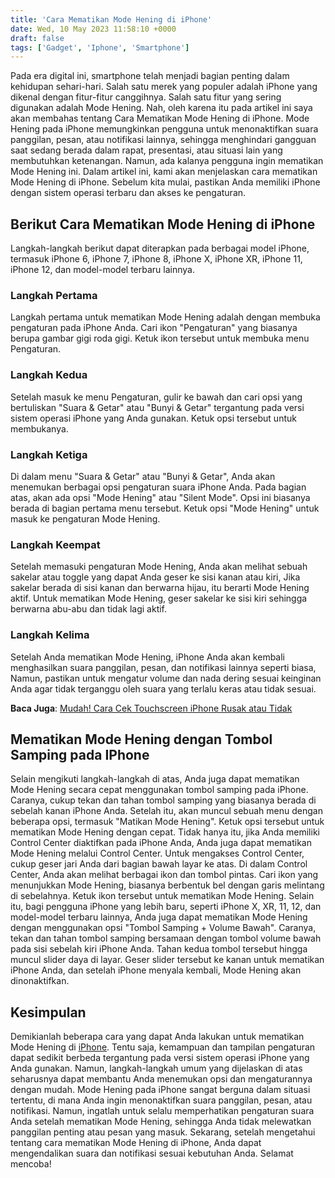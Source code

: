```yaml
---
title: 'Cara Mematikan Mode Hening di iPhone'
date: Wed, 10 May 2023 11:58:10 +0000
draft: false
tags: ['Gadget', 'Iphone', 'Smartphone']
---
```


Pada era digital ini, smartphone telah menjadi bagian penting dalam kehidupan sehari-hari. Salah satu merek yang populer adalah iPhone yang dikenal dengan fitur-fitur canggihnya. Salah satu fitur yang sering digunakan adalah Mode Hening. Nah, oleh karena itu pada artikel ini saya akan membahas tentang Cara Mematikan Mode Hening di iPhone. Mode Hening pada iPhone memungkinkan pengguna untuk menonaktifkan suara panggilan, pesan, atau notifikasi lainnya, sehingga menghindari gangguan saat sedang berada dalam rapat, presentasi, atau situasi lain yang membutuhkan ketenangan. Namun, ada kalanya pengguna ingin mematikan Mode Hening ini. Dalam artikel ini, kami akan menjelaskan cara mematikan Mode Hening di iPhone. Sebelum kita mulai, pastikan Anda memiliki iPhone dengan sistem operasi terbaru dan akses ke pengaturan.

Berikut Cara Mematikan Mode Hening di iPhone
--------------------------------------------

Langkah-langkah berikut dapat diterapkan pada berbagai model iPhone, termasuk iPhone 6, iPhone 7, iPhone 8, iPhone X, iPhone XR, iPhone 11, iPhone 12, dan model-model terbaru lainnya.

### Langkah Pertama

Langkah pertama untuk mematikan Mode Hening adalah dengan membuka pengaturan pada iPhone Anda. Cari ikon "Pengaturan" yang biasanya berupa gambar gigi roda gigi. Ketuk ikon tersebut untuk membuka menu Pengaturan.

### Langkah Kedua

Setelah masuk ke menu Pengaturan, gulir ke bawah dan cari opsi yang bertuliskan "Suara & Getar" atau "Bunyi & Getar" tergantung pada versi sistem operasi iPhone yang Anda gunakan. Ketuk opsi tersebut untuk membukanya.

### Langkah Ketiga

Di dalam menu "Suara & Getar" atau "Bunyi & Getar", Anda akan menemukan berbagai opsi pengaturan suara iPhone Anda. Pada bagian atas, akan ada opsi "Mode Hening" atau "Silent Mode". Opsi ini biasanya berada di bagian pertama menu tersebut. Ketuk opsi "Mode Hening" untuk masuk ke pengaturan Mode Hening.

### Langkah Keempat

Setelah memasuki pengaturan Mode Hening, Anda akan melihat sebuah sakelar atau toggle yang dapat Anda geser ke sisi kanan atau kiri, Jika sakelar berada di sisi kanan dan berwarna hijau, itu berarti Mode Hening aktif. Untuk mematikan Mode Hening, geser sakelar ke sisi kiri sehingga berwarna abu-abu dan tidak lagi aktif.

### Langkah Kelima

Setelah Anda mematikan Mode Hening, iPhone Anda akan kembali menghasilkan suara panggilan, pesan, dan notifikasi lainnya seperti biasa, Namun, pastikan untuk mengatur volume dan nada dering sesuai keinginan Anda agar tidak terganggu oleh suara yang terlalu keras atau tidak sesuai.

**Baca Juga**: [Mudah! Cara Cek Touchscreen iPhone Rusak atau Tidak](https://blog.ajiekusumadhany.com/cek-touchscreen-iphone-rusak-atau-tidak/)

Mematikan Mode Hening dengan Tombol Samping pada IPhone
-------------------------------------------------------

Selain mengikuti langkah-langkah di atas, Anda juga dapat mematikan Mode Hening secara cepat menggunakan tombol samping pada iPhone. Caranya, cukup tekan dan tahan tombol samping yang biasanya berada di sebelah kanan iPhone Anda. Setelah itu, akan muncul sebuah menu dengan beberapa opsi, termasuk "Matikan Mode Hening". Ketuk opsi tersebut untuk mematikan Mode Hening dengan cepat. Tidak hanya itu, jika Anda memiliki Control Center diaktifkan pada iPhone Anda, Anda juga dapat mematikan Mode Hening melalui Control Center. Untuk mengakses Control Center, cukup geser jari Anda dari bagian bawah layar ke atas. Di dalam Control Center, Anda akan melihat berbagai ikon dan tombol pintas. Cari ikon yang menunjukkan Mode Hening, biasanya berbentuk bel dengan garis melintang di sebelahnya. Ketuk ikon tersebut untuk mematikan Mode Hening. Selain itu, bagi pengguna iPhone yang lebih baru, seperti iPhone X, XR, 11, 12, dan model-model terbaru lainnya, Anda juga dapat mematikan Mode Hening dengan menggunakan opsi "Tombol Samping + Volume Bawah". Caranya, tekan dan tahan tombol samping bersamaan dengan tombol volume bawah pada sisi sebelah kiri iPhone Anda. Tahan kedua tombol tersebut hingga muncul slider daya di layar. Geser slider tersebut ke kanan untuk mematikan iPhone Anda, dan setelah iPhone menyala kembali, Mode Hening akan dinonaktifkan.

Kesimpulan
----------

Demikianlah beberapa cara yang dapat Anda lakukan untuk mematikan Mode Hening di [iPhone](https://www.apple.com/id/iphone/). Tentu saja, kemampuan dan tampilan pengaturan dapat sedikit berbeda tergantung pada versi sistem operasi iPhone yang Anda gunakan. Namun, langkah-langkah umum yang dijelaskan di atas seharusnya dapat membantu Anda menemukan opsi dan mengaturannya dengan mudah. Mode Hening pada iPhone sangat berguna dalam situasi tertentu, di mana Anda ingin menonaktifkan suara panggilan, pesan, atau notifikasi. Namun, ingatlah untuk selalu memperhatikan pengaturan suara Anda setelah mematikan Mode Hening, sehingga Anda tidak melewatkan panggilan penting atau pesan yang masuk. Sekarang, setelah mengetahui tentang cara mematikan Mode Hening di iPhone, Anda dapat mengendalikan suara dan notifikasi sesuai kebutuhan Anda. Selamat mencoba!